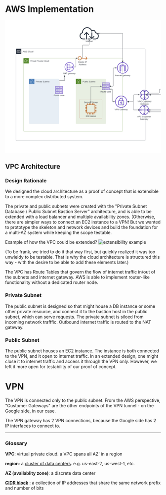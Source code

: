 AWS Implementation
==================

![aws_diagram](img/AWS_side.png)

## VPC Architecture

### Design Rationale
We designed the cloud architecture as a proof of concept that is extensible to a more complex distributed system.

The private and public subnets were created with the "Private Subnet Database / Public Subnet Bastion Server" architecture, and is able to be extended with a load balancer and multiple availability zones. (Otherwise, there are simpler ways to connect an EC2 instance to a VPN! But we wanted to prototype the skeleton and network devices and build the foundation for a multi-AZ system while keeping the scope testable.

Example of how the VPC could be extended? 
![extensibility example](https://docs.aws.amazon.com/images/AmazonRDS/latest/UserGuide/images/con-VPC-sec-grp.png)

(To be frank, we tried to do it that way first, but quickly realized it was too unwieldy to be testable. That is why the cloud architecture is structured this way - with the desire to be able to add these elements later.)

The VPC has Route Tables that govern the flow of internet traffic in/out of the subnets and internet gateway. AWS is able to implement router-like functionality without a dedicated router node.

### Private Subnet
The public subnet is designed so that might house a DB instance or some other private resource, and connect it to the bastion host in the public subnet, which can serve requests. The private subnet is siloed from incoming network trafffic. Outbound internet traffic is routed to the NAT gateway. 

### Public Subnet
The public subnet houses an EC2 instance. The instance is both connected to the VPN, and it open to internet traffic. In an extended design, one might close it to internet traffic and access it through the VPN only. However, we left it more open for testability of our proof of concept.

# VPN
The VPN is connected only to the public subnet.
From the AWS perspective, "Customer Gateways" are the other endpoints of the VPN tunnel - on the Google side, in our case. 

The VPN gateway has 2 VPN connections, because the Google side has 2 IP interfaces to connect to.


----------
### Glossary
**VPC**: virtual private cloud. a VPC spans all AZ' in a region

**region**: a [cluster of data centers](https://aws.amazon.com/about-aws/global-infrastructure/regions_az/). e.g. us-east-2, us-west-1, etc.

**AZ (availablity zone)**: a discrete data center

**[CIDR block](https://aws.amazon.com/what-is/cidr/)** : a collection of IP addresses that share the same network prefix and number of bits
